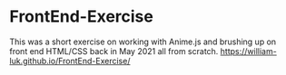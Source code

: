 # FrontEnd-Exercise

This was a short exercise on working with Anime.js and brushing up on front end HTML/CSS back in May 2021 all from scratch.
https://william-luk.github.io/FrontEnd-Exercise/
